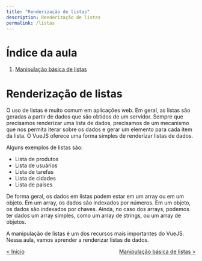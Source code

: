```yaml
---
title: "Renderização de listas"
description: Renderização de listas
permalink: /listas
---
```

# Índice da aula
1. [Manipulação básica de listas](listas/manipulacao-basica.html)

# Renderização de listas

O uso de listas é muito comum em aplicações web. Em geral, as listas são geradas a partir de dados que são obtidos de um servidor. Sempre que precisamos renderizar uma lista de dados, precisamos de um mecanismo que nos permita iterar sobre os dados e gerar um elemento para cada item da lista. O VueJS oferece uma forma simples de renderizar listas de dados.

Alguns exemplos de listas são:
* Lista de produtos
* Lista de usuários
* Lista de tarefas
* Lista de cidades
* Lista de países

De forma geral, os dados em listas podem estar em um array ou em um objeto. Em um array, os dados são indexados por números. Em um objeto, os dados são indexados por chaves. Ainda, no caso dos arrays, podemos ter dados um array simples, como um array de strings, ou um array de objetos.

A manipulação de listas é um dos recursos mais importantes do VueJS. Nessa aula, vamos aprender a renderizar listas de dados.  

<span style="display: flex; justify-content: space-between;"><span>[&lt; Início](. "Início")</span> <span>[Manipulação básica de listas &gt;](listas/manipulacao-basica.html "Próximo")</span></span>
